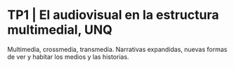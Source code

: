 # TP1 | El audiovisual en la estructura multimedial, UNQ

Multimedia, crossmedia, transmedia. Narrativas expandidas, nuevas formas de ver y habitar los medios y las historias.
